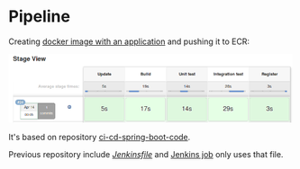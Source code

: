 # Pipeline

Creating [docker image with an application](https://github.com/rachelcarmena/ci-cd-spring-boot-code/blob/master/Dockerfile) and pushing it to ECR:

![pipeline](docs/pipeline.png)

It's based on repository [ci-cd-spring-boot-code](https://github.com/rachelcarmena/ci-cd-spring-boot-code).

Previous repository include [_Jenkinsfile_](https://github.com/rachelcarmena/ci-cd-spring-boot-code/blob/master/Jenkinsfile) and [Jenkins job](jenkins/job/) only uses that file.
